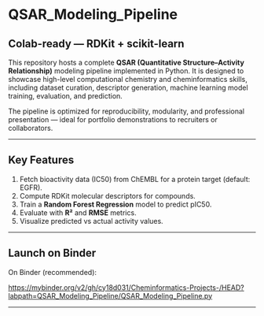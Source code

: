 # QSAR_Modeling_Pipeline

**Colab-ready — RDKit + scikit-learn**
---

This repository hosts a complete **QSAR (Quantitative Structure–Activity Relationship)** modeling pipeline implemented in Python. It is designed to showcase high-level computational chemistry and cheminformatics skills, including dataset curation, descriptor generation, machine learning model training, evaluation, and prediction.

The pipeline is optimized for reproducibility, modularity, and professional presentation — ideal for portfolio demonstrations to recruiters or collaborators.

---

## Key Features
1. Fetch bioactivity data (IC50) from ChEMBL for a protein target (default: EGFR).  
2. Compute RDKit molecular descriptors for compounds.  
3. Train a **Random Forest Regression** model to predict pIC50.  
4. Evaluate with **R²** and **RMSE** metrics.  
5. Visualize predicted vs actual activity values.  

---

## Launch on Binder

On Binder (recommended):

https://mybinder.org/v2/gh/cy18d031/Cheminformatics-Projects-/HEAD?labpath=QSAR_Modeling_Pipeline/QSAR_Modeling_Pipeline.py

---



